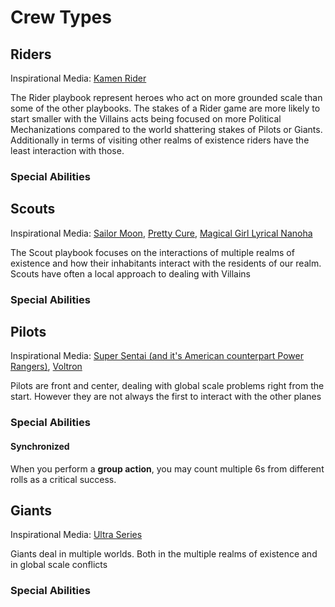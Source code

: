 # Crew Types
## Riders
Inspirational Media: [Kamen Rider](http://kamenrider.wikia.com/wiki/Kamen_Rider_Wiki)

The Rider playbook represent heroes who act on more grounded scale than some of the other playbooks. The stakes of a Rider game are more likely to start smaller with the Villains acts being focused on more Political Mechanizations compared to the world shattering stakes of Pilots or Giants. Additionally in terms of visiting other realms of existence riders have the least interaction with those.

### Special Abilities


## Scouts
Inspirational Media: [Sailor Moon](http://sailormoon.wikia.com/wiki/Sailor_Moon_Wiki), [Pretty Cure](http://prettycure.wikia.com/wiki/Pretty_Cure_Wiki), [Magical Girl Lyrical Nanoha](http://nanoha.wikia.com/wiki/Magical_Girl_Lyrical_Nanoha_Wiki)

The Scout playbook focuses on the interactions of multiple realms of existence and how their inhabitants interact with the residents of our realm. Scouts have often a local approach to dealing with Villains

### Special Abilities

## Pilots
Inspirational Media: [Super Sentai (and it's American counterpart Power Rangers)](http://powerrangers.wikia.com/wiki/RangerWiki), [Voltron](http://voltron.wikia.com/wiki/Voltron_Wiki)

Pilots are front and center, dealing with global scale problems right from the start. However they are not always the first to interact with the other planes
### Special Abilities
#### Synchronized

When you perform a **group action**, you may count multiple 6s from different rolls as a <span class="game-term">critical</span> success.


## Giants
Inspirational Media: [Ultra Series](http://ultra.wikia.com/wiki/Ultraman_Wiki)

Giants deal in multiple worlds. Both in the multiple realms of existence and in global scale conflicts

### Special Abilities
